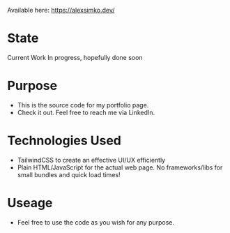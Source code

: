 Available here: https://alexsimko.dev/

# State

Current Work In progress, hopefully done soon

# Purpose

- This is the source code for my portfolio page.
- Check it out. Feel free to reach me via LinkedIn.

# Technologies Used

- TailwindCSS to create an effective UI/UX efficiently
- Plain HTML/JavaScript for the actual web page. No frameworks/libs for small bundles and quick load times!

# Useage

- Feel free to use the code as you wish for any purpose.

